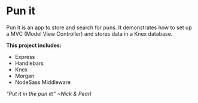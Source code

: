 # Pun it

Pun it is an app to store and search for puns. It demonstrates how to set up a MVC (Model View Controller) and stores data in a Knex database.  

**This project includes:**

- Express
- Handlebars
- Knex
- Morgan
- NodeSass Middleware

*"Put it in the pun it!" ~Nick & Pearl*